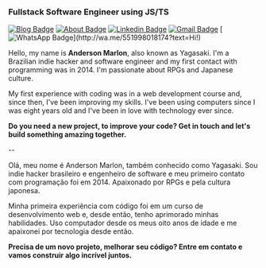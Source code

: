 ### Fullstack Software Engineer using JS/TS

[![Blog Badge](https://img.shields.io/badge/-Blog-2a3636?style=flat-square&logo=googlenearby&logoColor=fff&link=https://yagasaki.vercel.app)](https://yagasaki.vercel.app)
[![About Badge](https://img.shields.io/badge/-About%20Me-2a3636?style=flat-square&logo=googlenearby&logoColor=fff&link=https://yagasaki.vercel.app/about)](https://yagasaki.vercel.app/about)
[![Linkedin Badge](https://img.shields.io/badge/-LinkedIn-2a3636?style=flat-square&logo=googlenearby&logoColor=fff&link=https://www.linkedin.com/in/andersonmarlon/)](https://www.linkedin.com/in/andersonmarlon/) 
[![Gmail Badge](https://img.shields.io/badge/-Gmail-2a3636?style=flat-square&logo=Gmail&logoColor=fff&link=mailto:anderson18.marlon@gmail.com)](mailto:anderson18.marlon@gmail.com)
[![WhatsApp Badge](https://img.shields.io/badge/-WhatsApp-2a3636?style=flat-square&logo=whatsapp&logoColor=fff&link=http://wa.me/551998018174?text=Hi!)](http://wa.me/551998018174?text=Hi!)

Hello, my name is **Anderson Marlon**, also known as Yagasaki. I'm a Brazilian indie hacker and software engineer and my first contact with programming was in 2014. I'm passionate about RPGs and Japanese culture.

My first experience with coding was in a web development course and, since then, I've been improving my skills. I've been using computers since I was eight years old and I've been in love with technology ever since.

**Do you need a new project, to improve your code? Get in touch and let's build something amazing together.**

--

Olá, meu nome é Anderson Marlon, também conhecido como Yagasaki. Sou indie hacker brasileiro e engenheiro de software e meu primeiro contato com programação foi em 2014. Apaixonado por RPGs e pela cultura japonesa.

Minha primeira experiência com código foi em um curso de desenvolvimento web e, desde então, tenho aprimorado minhas habilidades. Uso computador desde os meus oito anos de idade e me apaixonei por tecnologia desde então.

**Precisa de um novo projeto, melhorar seu código? Entre em contato e vamos construir algo incrível juntos.**
